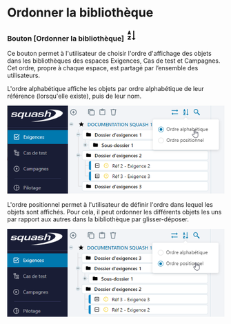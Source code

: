 # Ordonner la bibliothèque

###  Bouton [Ordonner la bibliothèque] ![cone ordre](resources/icone-sort.png)
Ce bouton permet à l'utilisateur de choisir l'ordre d'affichage des objets dans les bibliothèques des espaces Exigences, Cas de test et Campagnes.
Cet ordre, propre à chaque espace, est partagé par l’ensemble des utilisateurs.

L'ordre alphabétique affiche les objets par ordre alphabétique de leur référence (lorsqu'elle existe), puis de leur nom.

![ordre alphanumérique](resources/ordre-alpha-fr.png)

L'ordre positionnel permet à l'utilisateur de définir l'ordre dans lequel les objets sont affichés. Pour cela, il peut ordonner les différents objets les uns par rapport aux autres dans la bibliothèque par glisser-déposer.

 ![ordre positionnel](resources/ordre-posi-fr.png)
